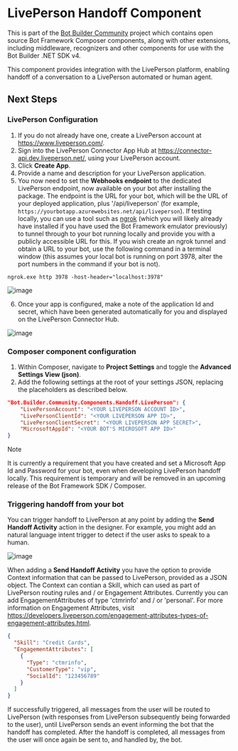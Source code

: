 ﻿# LivePerson Handoff Component

This is part of the [Bot Builder Community](https://github.com/botbuildercommunity) project which contains open source Bot Framework Composer components, along with other extensions, including middleware, recognizers and other components for use with the Bot Builder .NET SDK v4.

This component provides integration with the LivePerson platform, enabling handoff of a conversation to a LivePerson automated or human agent.

## Next Steps

### LivePerson Configuration

1. If you do not already have one, create a LivePerson account at https://www.liveperson.com/.
2. Sign into the LivePerson Connector App Hub at https://connector-api.dev.liveperson.net/, using your LivePerson account.
3. Click **Create App**.
4. Provide a name and description for your LivePerson application.
5. You now need to set the **Webhooks endpoint** to the dedicated LivePerson endpoint, now available on your bot after installing the package. The endpoint is the URL for your bot, which will be the URL of your deployed application, plus '/api/liveperson' (for example, `https://yourbotapp.azurewebsites.net/api/liveperson`). If testing locally, you can use a tool such as [ngrok](https://www.ngrok.com) (which you will likely already have installed if you have used the Bot Framework emulator previously) to tunnel through to your bot running locally and provide you with a publicly accessible URL for this. If you wish create an ngrok tunnel and obtain a URL to your bot, use the following command in a terminal window (this assumes your local bot is running on port 3978, alter the port numbers in the command if your bot is not).
 
```
ngrok.exe http 3978 -host-header="localhost:3978"
```

![image](https://user-images.githubusercontent.com/3900649/115234852-68d15f80-a111-11eb-865b-43085418c26a.png)

6. Once your app is configured, make a note of the application Id and secret, which have been generated automatically for you and displayed on the LivePerson Connector Hub.

![image](https://user-images.githubusercontent.com/3900649/115234991-90c0c300-a111-11eb-877f-0ddb8df6421f.png)

### Composer component configuration

1. Within Composer, navigate to **Project Settings** and toggle the **Advanced Settings View (json)**.
2. Add the following settings at the root of your settings JSON, replacing the placeholders as described below.

```json
"Bot.Builder.Community.Components.Handoff.LivePerson": {
    "LivePersonAccount": "<YOUR LIVEPERSON ACCOUNT ID>",
    "LivePersonClientId": "<YOUR LIVEPERSON APP ID>",
    "LivePersonClientSecret": "<YOUR LIVEPERSON APP SECRET>",
    "MicrosoftAppId": "<YOUR BOT'S MICROSOFT APP ID>"
}
```

> [!NOTE]
> It is currently a requirement that you have created and set a Microsoft App Id and Password for your bot, even when developing LivePerson handoff locally.  This requirement is temporary and will be removed in an upcoming release of the Bot Framework SDK / Composer.

### Triggering handoff from your bot

You can trigger handoff to LivePerson at any point by adding the **Send Handoff Activity** action in the designer. For example, you might add an natural language intent trigger to detect if the user asks to speak to a human.

![image](https://user-images.githubusercontent.com/3900649/115235187-d1204100-a111-11eb-8dee-bcfb63b76347.png)

When adding a **Send Handoff Activity** you have the option to provide Context information that can be passed to LivePerson, provided as a JSON object. The Context can contian a Skill, which can used as part of LivePerson routing rules and / or Engagement Attributes. Currently you can add EngagementAttributes of type 'ctmrinfo' and / or 'personal'. For more information on Engagement Attributes, visit https://developers.liveperson.com/engagement-attributes-types-of-engagement-attributes.html. 

```json
{
  "Skill": "Credit Cards",
  "EngagementAttributes": [
    {
      "Type": "ctmrinfo",
      "CustomerType": "vip",
      "SocialId": "123456789"
    }
  ]
}
```

If successfully triggered, all messages from the user will be routed to LivePerson (with responses from LivePerson subsequently being forwarded to the user), until LivePerson sends an event informing the bot that the handoff has completed. After the handoff is completed, all messages from the user will once again be sent to, and handled by, the bot.
